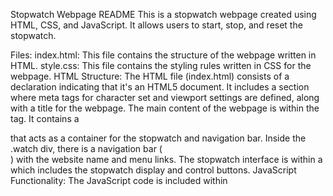 Stopwatch Webpage README
This is a stopwatch webpage created using HTML, CSS, and JavaScript. It allows users to start, stop, and reset the stopwatch.

Files:
index.html: This file contains the structure of the webpage written in HTML.
style.css: This file contains the styling rules written in CSS for the webpage.
HTML Structure:
The HTML file (index.html) consists of a <!DOCTYPE html> declaration indicating that it's an HTML5 document.
It includes a <head> section where meta tags for character set and viewport settings are defined, along with a title for the webpage.
The main content of the webpage is within the <body> tag.
It contains a <div class="watch"> that acts as a container for the stopwatch and navigation bar.
Inside the .watch div, there is a navigation bar (<div class="nav">) with the website name and menu links.
The stopwatch interface is within a <div class="container"> which includes the stopwatch display and control buttons.
JavaScript Functionality:
The JavaScript code is included within <script> tags at the end of the HTML file.
It initializes variables for minutes, seconds, and tens of seconds.
Functions are defined to start, stop, and reset the stopwatch.
CSS Styling:
The CSS file (style.css) provides styling rules for different elements of the webpage.
It sets the background color and layout for the .watch and .nav containers.
Navigation links (<p class="home">) are styled to display horizontally with appropriate padding and font properties.
The stopwatch container (<div class="container">) is styled with a specific height, width, background color, and border radius.
Button styling is defined for the start, stop, and reset buttons, including padding, width, border radius, and font properties.
Usage:
Clone this repository to your local machine.
Open index.html in a web browser to view the stopwatch webpage.
Click the "Start" button to start the stopwatch, "Stop" button to pause it, and "Reset" button to reset the stopwatch to zero.
Modify the HTML content, CSS styles, or JavaScript functionality as needed to customize the webpage according to your requirements.
